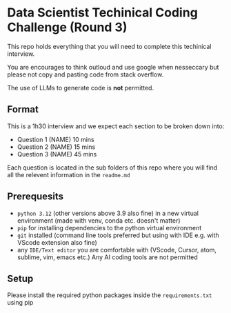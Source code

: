 # Data Scientist Techinical Coding Challenge (Round 3)
This repo holds everything that you will need to complete this techinical interview. 

You are encourages to think outloud and use google when nesseccary but please not copy and pasting code from stack overflow. 

The use of LLMs to generate code is **not** permitted.

## Format
This is a 1h30 interview and we expect each section to be broken down into:
 - Question 1 (NAME) 10 mins
 - Question 2 (NAME) 15 mins
 - Question 3 (NAME) 45 mins

Each question is located in the sub folders of this repo where you will find all the relevent information in the `readme.md`

## Prerequesits
 - `python 3.12` (other versions above 3.9 also fine) in a new virtual environment (made with venv, conda etc. doesn't matter)
 - `pip` for installing dependencies to the python virtual environment
 - `git` installed (command line tools preferred but using with IDE e.g. with VScode extension also fine)
 - any `IDE/Text editor` you are comfortable with (VScode, Cursor, atom, sublime, vim, emacs etc.) Any AI coding tools are not permitted

## Setup
Please install the required python packages inside the `requirements.txt` using pip